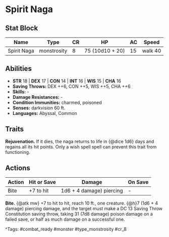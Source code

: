 # Spirit Naga

## Stat Block

| Name | Type | CR | HP | AC | Speed |
|------|------|----|----|----|-------|
| Spirit Naga | monstrosity | 8 | 75 (10d10 + 20) | 15 | walk 40 |

## Abilities

- **STR** 18 | **DEX** 17 | **CON** 14 | **INT** 16 | **WIS** 15 | **CHA** 16
- **Saving Throws:** DEX ++6, CON ++5, WIS ++5, CHA ++6  
- **Skills:** -  
- **Damage Resistances:** -  
- **Condition Immunities:** charmed, poisoned  
- **Senses:** darkvision 60 ft.  
- **Languages:** Abyssal, Common

## Traits

**Rejuvenation.** If it dies, the naga returns to life in {@dice 1d6} days and regains all its hit points. Only a wish spell spell can prevent this trait from functioning.


## Actions

| Action | Hit or Save | Damage | On Save |
|--------|--------------|--------|----------|
| Bite | +7 to hit | 1d6 + 4 damage) piercing | - |

**Bite.** {@atk mw} +7 to hit to hit, reach 10 ft., one creature. {@h}7 (1d6 + 4 damage) piercing damage, and the target must make a DC 13 Saving Throw Constitution saving throw, taking 31 (7d8 damage) poison damage on a failed save, or half as much damage on a successful one.


^Tags: #combat_ready #monster #type_monstrosity #cr_8